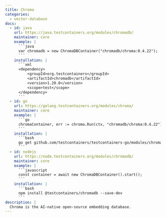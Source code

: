 ```yaml
---
title: Chroma
categories:
  - vector-database
docs:
  - id: java
    url: https://java.testcontainers.org/modules/chromadb/
    maintainer: core
    example: |
      ```java
      var chromadb = new ChromaDBContainer("chromadb/chroma:0.4.22");
      ```
    installation: |
      ```xml
      <dependency>
          <groupId>org.testcontainers</groupId>
          <artifactId>chromadb</artifactId>
          <version>1.20.0</version>
          <scope>test</scope>
      </dependency>
      ```
  - id: go
    url: https://golang.testcontainers.org/modules/chroma/
    maintainer: core
    example: |
      ```go
      chromaContainer, err := chroma.Run(ctx, "chromadb/chroma:0.4.22")
      ```
    installation: |
      ```bash
      go get github.com/testcontainers/testcontainers-go/modules/chroma
      ```
  - id: nodejs
    url: https://node.testcontainers.org/modules/chromadb/
    maintainer: core
    example: |
      ```javascript
      const container = await new ChromaDBContainer().start();
      ```
    installation: |
      ```bash
      npm install @testcontainers/chromadb --save-dev
      ```
description: |
  Chroma is the AI-native open-source embedding database.
---
```

